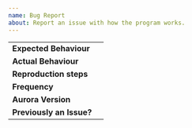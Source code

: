 ```yaml
---
name: Bug Report
about: Report an issue with how the program works.
---
```

<!--
Thank you for reporting your issues to us, helping to make Aurora better! :)

Please make sure you SEARCH for an issue similar to yours before submitting your issue - it might already have been answered.

If you haven't found a similar issue, please answer all the questions below to the best of your ability. More accurate bug reports help us pinpoint the problem quicker and easier. When you fill in the responses, make sure to delete the square brackets as comments inside these are not visible in the report.

If you have log files or screenshots that may help, please also attach them to the issue. The logs can be found in %APPDATA%\Aurora\Logs
-->
| | |
|-|-|
**Expected Behaviour** | <!-- Write what should be happening here. -->
**Actual Behaviour** | <!-- Explain what actually happens here. -->
**Reproduction steps** | <!-- If you can, please provide detailed instructions on how to reproduce this issue. -->
**Frequency** | <!-- How often does this issue occur? Every time? Only sometimes? -->
**Aurora Version** | <!-- Which version of Aurora are you using that's causing the problem? (You can see this on the about page under settings) -->
**Previously an Issue?** | <!-- Did the previous version of Aurora have this issue? Yes/No/Don't know -->

<!--
Once you're done, check the preview tab. You should see a nice table with your issue text.

If it all looks correct, submit the issue :) Again, thank you for your report.
-->